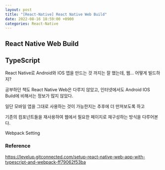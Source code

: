 ```yaml
---
layout: post
title: "[React-Native] React Native Web Build"
date: 2022-08-16 18:59:00 +0900
categories: React-Native
---
```


## React Native Web Build

## TypeScript

React Native로 Android와 IOS 앱을 만드는 것 까지는 잘 했는데,
웹... 어떻게 빌드하지?

공부하던 책도 React Native Web은 다루지 않았고,
인터넷에서도 Android IOS Build에 비해서는 정보가 많지 않았다.

일단 모바일 앱을 그대로 사용하는 것이 가능한지는 추후에 더 만져보도록 하고

기존의 컴포넌트들을 재사용하여 웹에서 필요한 페이지로 재구성하는 방식을 다루어본다.

Webpack Setting

### Reference

https://levelup.gitconnected.com/setup-react-native-web-app-with-typescript-and-webpack-ff79062f53ba

